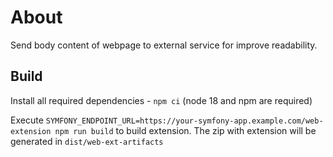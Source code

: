 # About

Send body content of webpage to external service for improve readability.

## Build

Install all required dependencies - `npm ci` (node 18 and npm are required)

Execute `SYMFONY_ENDPOINT_URL=https://your-symfony-app.example.com/web-extension npm run build` to build extension. 
The zip with extension will be generated in `dist/web-ext-artifacts`
